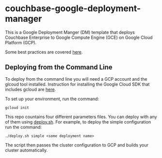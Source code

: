 # couchbase-google-deployment-manager

This is a Google Deployment Manger (DM) template that deploys Couchbase Enterprise to Google Compute Engine (GCE) on Google Cloud Platform (GCP).

Some best practices are covered [here](documentation/bestPractices.md).

## Deploying from the Command Line

To deploy from the command line you will need a GCP account and the glcoud tool installed.  Instruction for installing the Google Cloud SDK that includes gcloud are [here](https://cloud.google.com/sdk/).

To set up your environment, run the command:

    gcloud init

This repo countains four different parameters files.  You can deploy with any of them using [deploy.sh](deploy.sh).  For example, to deploy the simple configuration run the command:

    ./deploy.sh simple <some deployment name>

The script then passes the cluster configuration to GCP and builds your cluster automatically.
